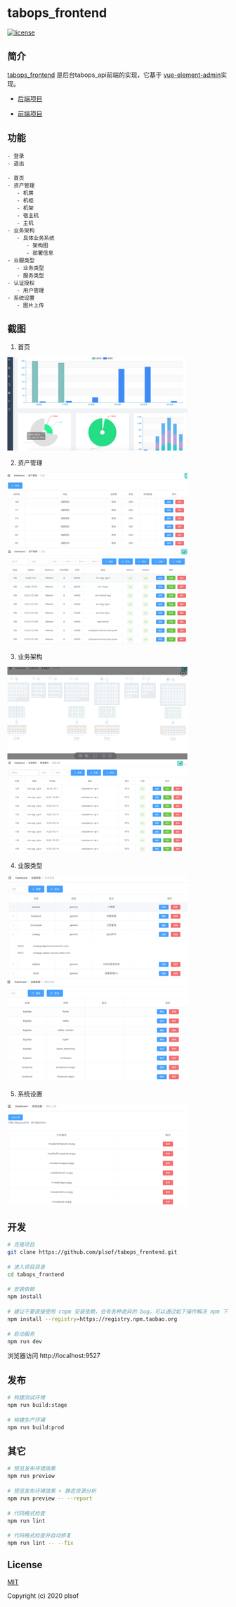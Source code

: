# tabops_frontend

  <a href="https://github.com/plsof/tabops_frontend/blob/master/LICENSE">
    <img src="https://img.shields.io/github/license/mashape/apistatus.svg" alt="license">
  </a>


## 简介

[tabops_frontend](https://github.com/plsof/tabops_frontend) 是后台tabops_api前端的实现，它基于 [vue-element-admin](https://panjiachen.github.io/vue-element-admin)实现。

- [后端项目](https://github.com/plsof/tabops_api)

- [前端项目](https://github.com/plsof/tabops_frontend)



## 功能

```
- 登录
- 退出

- 首页
- 资产管理
   - 机房
   - 机柜
   - 机架
   - 宿主机
   - 主机
- 业务架构
   - 具体业务系统
      - 架构图
      - 部署信息
- 业服类型
   - 业务类型
   - 服务类型
- 认证授权
   - 用户管理
- 系统设置
   - 图片上传

```

## 截图

1. 首页

<img src="./images/front-1.png" alt="dashboard" style="zoom:40%;" />

2. 资产管理

<img src="./images/idc.png" alt="idc" style="zoom:40%;" />

<img src="./images/host.png" alt="idc" style="zoom:40%;" />

3. 业务架构

<img src="./images/architecture.png" alt="architecture" style="zoom:40%;" />

<img src="./images/structure.png" alt="structure" style="zoom:40%;" />

4. 业服类型

<img src="./images/bussiness.png" alt="bussiness" style="zoom:40%;" />

<img src="./images/service.png" alt="service" style="zoom:40%;" />

5. 系统设置

<img src="./images/upload.png" alt="upload" style="zoom:40%;" />

## 开发

```bash
# 克隆项目
git clone https://github.com/plsof/tabops_frontend.git

# 进入项目目录
cd tabops_frontend

# 安装依赖
npm install

# 建议不要直接使用 cnpm 安装依赖，会有各种诡异的 bug。可以通过如下操作解决 npm 下载速度慢的问题
npm install --registry=https://registry.npm.taobao.org

# 启动服务
npm run dev
```

浏览器访问 http://localhost:9527

## 发布

```bash
# 构建测试环境
npm run build:stage

# 构建生产环境
npm run build:prod
```

## 其它

```bash
# 预览发布环境效果
npm run preview

# 预览发布环境效果 + 静态资源分析
npm run preview -- --report

# 代码格式检查
npm run lint

# 代码格式检查并自动修复
npm run lint -- --fix
```

## License

[MIT](https://github.com/plsof/tabops_frontend/blob/master/LICENSE)

Copyright (c) 2020 plsof